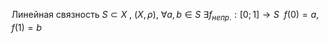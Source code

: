 Линейная связность $S\subset X$ , $(X,\rho)$, $\forall a,b\in S\ \exists f_{непр.}:[0;1]\to S \ \ f(0)=a, f(1)=b$
